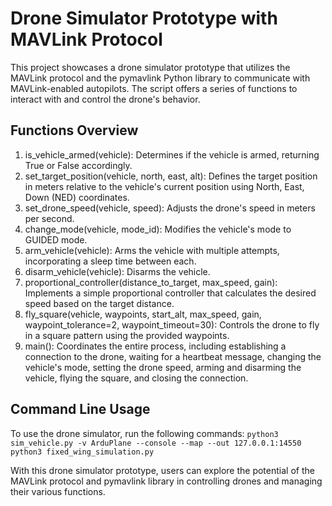 # Drone Simulator Prototype with MAVLink Protocol
This project showcases a drone simulator prototype that utilizes the MAVLink protocol and the pymavlink Python library to communicate with MAVLink-enabled autopilots. The script offers a series of functions to interact with and control the drone's behavior.

## Functions Overview
1. is_vehicle_armed(vehicle): Determines if the vehicle is armed, returning True or False accordingly.
2. set_target_position(vehicle, north, east, alt): Defines the target position in meters relative to the vehicle's current position using North, East, Down (NED) coordinates.
3. set_drone_speed(vehicle, speed): Adjusts the drone's speed in meters per second.
4. change_mode(vehicle, mode_id): Modifies the vehicle's mode to GUIDED mode.
5. arm_vehicle(vehicle): Arms the vehicle with multiple attempts, incorporating a sleep time between each.
6. disarm_vehicle(vehicle): Disarms the vehicle.
7. proportional_controller(distance_to_target, max_speed, gain): Implements a simple proportional controller that calculates the desired speed based on the target distance.
8. fly_square(vehicle, waypoints, start_alt, max_speed, gain, waypoint_tolerance=2, waypoint_timeout=30): Controls the drone to fly in a square pattern using the provided waypoints.
9. main(): Coordinates the entire process, including establishing a connection to the drone, waiting for a heartbeat message, changing the vehicle's mode, setting the drone speed, arming and disarming the vehicle, flying the square, and closing the connection.

## Command Line Usage
To use the drone simulator, run the following commands:
<code>python3 sim_vehicle.py -v ArduPlane --console --map --out 127.0.0.1:14550</code>
<code>python3 fixed_wing_simulation.py</code>

With this drone simulator prototype, users can explore the potential of the MAVLink protocol and pymavlink library in controlling drones and managing their various functions.